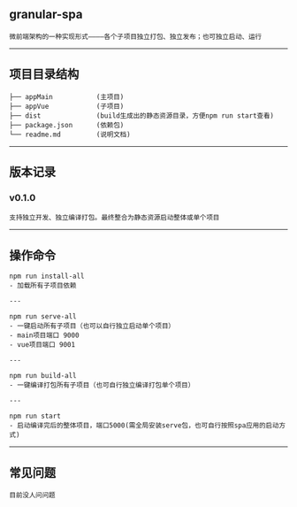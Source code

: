 ## granular-spa
```
微前端架构的一种实现形式————各个子项目独立打包、独立发布；也可独立启动、运行
```
---
## 项目目录结构
```
├── appMain           (主项目)
├── appVue            (子项目)
├── dist              (build生成出的静态资源目录，方便npm run start查看)
├── package.json      (依赖包)
└── readme.md         (说明文档)
```

----
## 版本记录

### v0.1.0
```
支持独立开发、独立编译打包。最终整合为静态资源启动整体或单个项目
```

---
## 操作命令


```
npm run install-all
- 加载所有子项目依赖

---

npm run serve-all
- 一键启动所有子项目（也可以自行独立启动单个项目）
- main项目端口 9000
- vue项目端口 9001

---

npm run build-all
- 一键编译打包所有子项目（也可自行独立编译打包单个项目）

---

npm run start
- 启动编译完后的整体项目，端口5000(需全局安装serve包，也可自行按照spa应用的启动方式)
```


---
## 常见问题

```
目前没人问问题
```